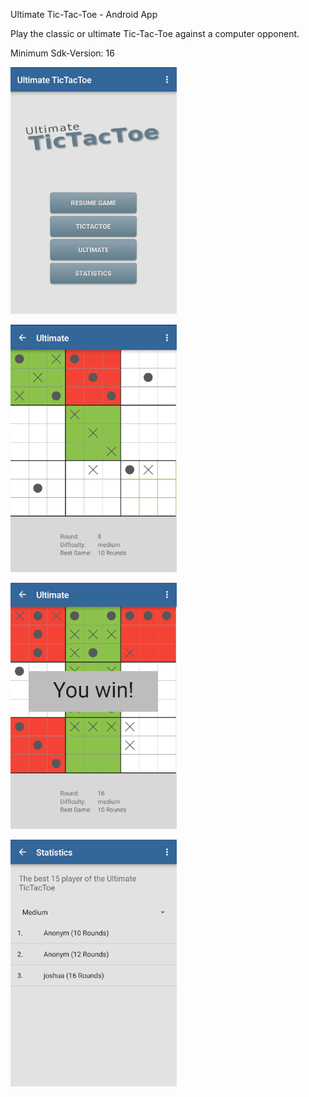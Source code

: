 Ultimate Tic-Tac-Toe - Android App

Play the classic or ultimate Tic-Tac-Toe against a computer opponent.

Minimum Sdk-Version: 16

![Main Menu](https://github.com/Joshua27/UltimateTicTacToe/blob/master/images/main_menu.png)

![Ultimate Mode](https://github.com/Joshua27/UltimateTicTacToe/blob/master/images/ultimate.png)

![Ultimate Mode won](https://github.com/Joshua27/UltimateTicTacToe/blob/master/images/ultimate_won.png)

![Statistics](https://github.com/Joshua27/UltimateTicTacToe/blob/master/images/stats.png)
